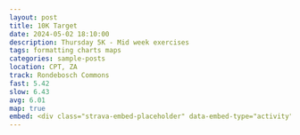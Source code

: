 ```yaml
---
layout: post
title: 10K Target
date: 2024-05-02 18:10:00
description: Thursday 5K - Mid week exercises
tags: formatting charts maps
categories: sample-posts
location: CPT, ZA
track: Rondebosch Commons
fast: 5.42
slow: 6.43
avg: 6.01
map: true
embed: <div class="strava-embed-placeholder" data-embed-type="activity" data-embed-id="11316396859" data-style="standard"></div><script src="https://strava-embeds.com/embed.js"></script>
---
```

<div class="strava-embed-placeholder" data-embed-type="activity" data-embed-id="5713815063" data-style="standard"></div><script src="https://strava-embeds.com/embed.js"></script>
